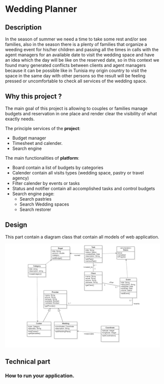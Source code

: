 # Wedding Planner

## Description

In the season of summer we need a time to take some rest and/or see families, also in the season there is a plenty of families that organize a weeding event for his/her children and passing all the times in calls with the agent managers for an available date to visit the wedding space and have an idea which the day will be like on the reserved date, so in this context we found many generated conflicts between clients and agent managers because it can be possible like in Tunisia my origin country to visit the space in the same day with other persons so the result will be feeling pressed or uncomfortable to check all services of the wedding space.

## Why this project ?

The main goal of this project is allowing to couples or families manage budgets and reservation in one place and render clear the visibility of what exactly needs.

The principle services of the **project**:
- Budget manager
- Timesheet and calender.
- Search engine

The main functionalities of **platform**:

- Board contain a list of budgets by categories
- Calender contain all visits types (wedding space, pastry or travel agency)
- Filter calender by events or tasks
- Status and notifier contain all accomplished tasks and control budgets
- Search engine page: 
    - Search pastries
    - Search Wedding spaces
    - Search restorer

## Design 

This part contain a diagram class that contain all models of web application.

![Wedding class diagram ](models.png)

## Technical part

### How to run your application.


